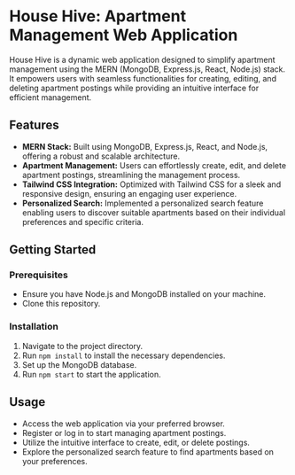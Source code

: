 # House Hive: Apartment Management Web Application

House Hive is a dynamic web application designed to simplify apartment management using the MERN (MongoDB, Express.js, React, Node.js) stack. It empowers users with seamless functionalities for creating, editing, and deleting apartment postings while providing an intuitive interface for efficient management.

## Features

- **MERN Stack:** Built using MongoDB, Express.js, React, and Node.js, offering a robust and scalable architecture.
- **Apartment Management:** Users can effortlessly create, edit, and delete apartment postings, streamlining the management process.
- **Tailwind CSS Integration:** Optimized with Tailwind CSS for a sleek and responsive design, ensuring an engaging user experience.
- **Personalized Search:** Implemented a personalized search feature enabling users to discover suitable apartments based on their individual preferences and specific criteria.

## Getting Started

### Prerequisites

- Ensure you have Node.js and MongoDB installed on your machine.
- Clone this repository.

### Installation

1. Navigate to the project directory.
2. Run `npm install` to install the necessary dependencies.
3. Set up the MongoDB database.
4. Run `npm start` to start the application.

## Usage

- Access the web application via your preferred browser.
- Register or log in to start managing apartment postings.
- Utilize the intuitive interface to create, edit, or delete postings.
- Explore the personalized search feature to find apartments based on your preferences.
